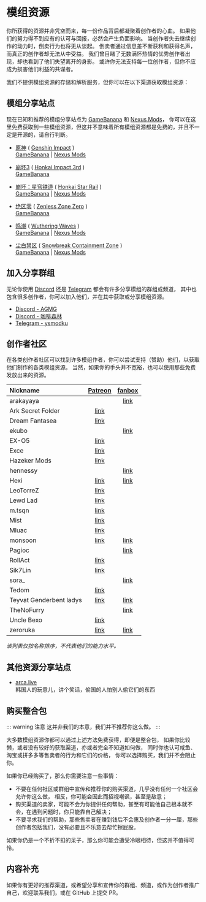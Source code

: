 # 模组资源

你所获得的资源并非凭空而来，每一份作品背后都凝聚着创作者的心血。
如果他们的努力得不到应有的认可与回报，必然会产生负面影响。
当创作者失去继续创作的动力时，倒卖行为也将无从谈起。
倒卖者通过信息差不断获利和获得名声，而真正的创作者却无法从中受益。
我们曾目睹了无数满怀热情的优秀创作者出现，却也看到了他们失望离开的身影。
或许你无法支持每一位创作者，但你不应成为损害他们利益的共谋者。

我们不提供模组资源的存储和解析服务，但你可以在以下渠道获取模组资源：


## 模组分享站点

现在已知和推荐的模组分享站点为 [GameBanana](https://gamebanana.com) 和 [Nexus Mods](https://www.nexusmods.com/)，
你可以在这里免费获取到一些模组资源，但这并不意味着所有模组资源都是免费的，并且不一定是开源的，请自行判断。

- [原神](https://ys.mihoyo.com) ( [Genshin Impact](https://genshin.hoyoverse.com) )  
  [GameBanana](https://gamebanana.com/games/8552) | [Nexus Mods](https://www.nexusmods.com/genshinimpact)

- [崩坏3](https://bh3.mihoyo.com) ( [Honkai Impact 3rd](https://honkaiimpact3.hoyoverse.com) )  
  [GameBanana](https://gamebanana.com/games/10349)

- [崩坏：星穹铁道](https://sr.mihoyo.com) ( [Honkai Star Rail](https://hsr.hoyoverse.com) )  
  [GameBanana](https://gamebanana.com/games/18366) | [Nexus Mods](https://www.nexusmods.com/honkaistarrail)

- [绝区零](https://zzz.mihoyo.com) ( [Zenless Zone Zero](https://zenless.hoyoverse.com) )  
  [GameBanana](https://gamebanana.com/games/19567)

- [鸣潮](https://mc.kurogame.com) ( [Wuthering Waves](https://wutheringwaves.kurogames.com) )  
  [GameBanana](https://gamebanana.com/games/20357) | [Nexus Mods](https://www.nexusmods.com/wutheringwaves)

- [尘白禁区](https://www.cbjq.com) ( [Snowbreak Containment Zone](https://snowbreak.amazingseasun.com/) )  
  [GameBanana](https://gamebanana.com/games/19719) | [Nexus Mods](https://www.nexusmods.com/snowbreakcontainmentzone)


## 加入分享群组

无论你使用 [Discord](https://discord.com) 还是 [Telegram](https://telegram.org) 都会有许多分享模组的群组或频道，
其中也包含很多创作者，你可以加入他们，并在其中获取或分享模组资源。

- [Discord - AGMG](https://discord.com/invite/agmg)
- [Discord - 咖啡森林](https://discord.gg/dEmamf9b3D)
- [Telegram - ysmodku](https://t.me/ysmodku)


## 创作者社区

在各类创作者社区可以找到许多模组作者，你可以尝试支持（赞助）他们，以获取他们制作的各类模组资源。
当然，如果你的手头并不宽裕，也可以使用那些免费发放出来的资源。

| Nickname                | [Patreon](https://www.patreon.com)                    | [fanbox](https://www.fanbox.cc)              |
| :---                    | :---:                                                 | :---:                                        |
| arakayaya               |                                                       | [link](https://www.fanbox.cc/@arakayaya)     |
| Ark Secret Folder       | [link](https://www.patreon.com/ArkSecretFolder)       |                                              |
| Dream Fantasea          | [link](https://www.patreon.com/dream_fantasea)        |                                              |
| ekubo                   |                                                       | [link](https://www.fanbox.cc/@ekubo)         |
| EX-O5                   | [link](https://www.patreon.com/user/posts?u=53108737) |                                              |
| Exce                    | [link](https://www.patreon.com/Exce)                  |                                              |
| Hazeker Mods            | [link](https://www.patreon.com/HazekerMods)           |                                              |
| hennessy                |                                                       | [link](https://www.fanbox.cc/@hennessy)      |
| Hexi                    | [link](https://www.patreon.com/Hexi)                  | [link](https://www.fanbox.cc/@hexi)          |
| LeoTorreZ               | [link](https://www.patreon.com/LeoMods)               |                                              |
| Lewd Lad                | [link](https://www.patreon.com/Lewd_Lad)              |                                              |
| m.tsqn                  | [link](https://www.patreon.com/user/posts?u=93991672) |                                              |
| Mist                    | [link](https://www.patreon.com/uMisst)                |                                              |
| Mluac                   | [link](https://www.patreon.com/Mluac)                 |                                              |
| monsoon                 | [link](https://www.patreon.com/monsoon04)             | [link](https://www.fanbox.cc/@monsoon)       |
| Pagioc                  |                                                       | [link](https://www.fanbox.cc/@pagioc)        |
| RollAct                 | [link](https://www.patreon.com/RollAct)               |                                              |
| Sik7Lin                 | [link](https://www.patreon.com/Sik7Lin)               |                                              |
| sora_                   |                                                       | [link](https://www.fanbox.cc/@sora935647402) |
| Tedom                   | [link](https://www.patreon.com/tedom10)               |                                              |
| Teyvat Genderbent ladys | [link](https://www.patreon.com/a114514)               | [link](https://www.fanbox.cc/@w873526248)    |
| TheNoFurry              |                                                       | [link](https://www.fanbox.cc/@nofurry)       |
| Uncle Bexo              | [link](https://www.patreon.com/UncleBexo)             |                                              |
| zeroruka                | [link](https://www.patreon.com/zeroruka)              | [link](https://www.fanbox.cc/@zeroruka)      |

<weaken><em>该列表仅按名称排序，不代表他们的能力水平。</em></weaken>


## 其他资源分享站点

- [arca.live](https://arca.live/b/genshinskinmode)   
  韩国人的玩意儿，讲个笑话，偷国的人怕别人偷它们的东西


## 购买整合包

::: warning 注意
这并非我们的本意，我们并不推荐你这么做。
:::

大多数模组资源你都可以通过上述方法免费获得，即便是整合包，
如果你比较懒，或者没有较好的获取渠道，亦或者完全不知道如何做，
同时你也认可咸鱼、淘宝或拼多多等售卖者的行为和它们的价格，
你可以选择购买，我们并不会阻止你。

如果你已经购买了，那么你需要注意一些事情：

- 不要在任何社区或群组中宣传和推荐你的购买渠道，几乎没有任何一个社区会允许你这么做，
  相反，你可能会因此而招视嘲讽，甚至是敌意；
- 购买渠道的卖家，可能不会为你提供任何帮助，甚至有可能他自己根本就不会，在遇到问题时，你只能靠自己解决；
- 不要寻求我们的帮助，那些售卖者在赚到钱后不会惠及创作者一分一厘，那些创作者包括我们，没有必要且不乐意去帮忙擦屁股。

<weaken>如果你仍是一个不折不扣的呆子，那么你可能会遭受冷眼相待，但这并不值得可怜。</weaken>


## 内容补充

如果你有更好的推荐渠道，或希望分享和宣传你的群组、频道，或作为创作者推广自己，欢迎联系我们，或在 GitHub 上提交 PR。
